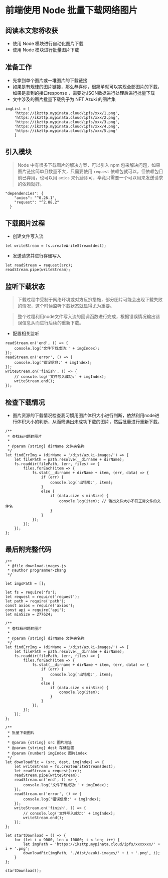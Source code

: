 # 前端使用 Node 批量下载网络图片

## 阅读本文您将收获
* 使用 Node 模块进行自动化图片下载
* 使用 Node 模块进行批量图片下载

## 准备工作
* 先拿到单个图片或一堆图片的下载链接
* 如果是有规律的图片链接，那么恭喜你，很简单就可以实现全部图片的下载，如果是拿到的接口response ，需要对JSON数据进行处理后进行批量下载
* 文中涉及的图片批量下载例子为 NFT Azuki 的图片集

```
imgList = [
	'https://ikzttp.mypinata.cloud/ipfs/xxx/1.png',
	'https://ikzttp.mypinata.cloud/ipfs/xxx/2.png',
	'https://ikzttp.mypinata.cloud/ipfs/xxx/3.png',
	'https://ikzttp.mypinata.cloud/ipfs/xxx/4.png',
	'https://ikzttp.mypinata.cloud/ipfs/xxx/5.png'
	]
```

## 引入模块

> Node 中有很多下载图片的解决方案，可以引入 npm 包来解决问题，如果图片链接简单且数量不大，只需要使用 `request` 依赖包就可以，但依赖包目前已弃用，也可以用 `axios` 来代替即可，毕竟只需要一个可以用来发送请求的依赖就好。

```
"dependencies": {
	"axios": "^0.26.1",
	"request": "^2.88.2" 
  }
```

## 下载图片过程
* 创建文件写入流

```
let writeStream = fs.createWriteStream(dest);
```

* 发送请求并进行存储写入

```
let readStream = request(src);
readStream.pipe(writeStream);
```

## 监听下载状态
> 下载过程中受制于网络环境或对方反扒措施，部分图片可能会出现下载失败的情况，这个时候监听下载状态就显得尤为重要。

> 整个过程利用node文件写入流的回调函数进行完成，根据错误情况输出错误信息从而进行后续的重新下载。

* 配置相关监听

```
readStream.on('end', () => {
    console.log('文件下载成功:' + imgIndex);
});
readStream.on('error', () => {
    console.log('错误信息:' + imgIndex);
});
writeStream.on('finish', () => {
    // console.log('文件写入成功:' + imgIndex);
    writeStream.end();
});
```

## 检查下载情况
* 图片资源的下载情况检查我习惯用图片体积大小进行判断，依然利用node进行体积大小的判断，从而筛选出未成功下载的图片，然后批量进行重新下载。

```
/**
 * 查找有问题的图片
 *
 * @param {string} dirName 文件夹名称
 */
let findErrImg = (dirName = '/dist/azuki-images/') => {
    let filePath = path.resolve(__dirname + dirName);
    fs.readdir(filePath, (err, files) => {
        files.forEach(item => {
            fs.stat(__dirname + dirName + item, (err, data) => {
                if (err) {
                    console.log('出错啦:', item);
                }
                else {
                    if (data.size < minSize) {
                        console.log(item); // 输出文件大小不符正常文件的文件名
                    }
                }
            });
        });
    });
};
```

## 最后附完整代码

```
/**
 * @file download-images.js
 * @author programmer-zhang
 */

let imgsPath = [];

let fs = require('fs');
let request = require('request');
let path = require('path');
const axios = require('axios');
const api = require('api');
let minSize = 277624; 

/**
 * 查找有问题的图片
 *
 * @param {string} dirName 文件夹名称
 */
let findErrImg = (dirName = '/dist/azuki-images/') => {
    let filePath = path.resolve(__dirname + dirName);
    fs.readdir(filePath, (err, files) => {
        files.forEach(item => {
            fs.stat(__dirname + dirName + item, (err, data) => {
                if (err) {
                    console.log('出错啦:', item);
                }
                else {
                    if (data.size < minSize) {
                        console.log(item);
                    }
                }
            });
        });
    });
};

/**
 * 批量下载图片
 *
 * @param {string} src 图片地址
 * @param {string} dest 存储位置
 * @param {number} imgIndex 图片index
 */
let downloadPic = (src, dest, imgIndex) => {
    let writeStream = fs.createWriteStream(dest);
    let readStream = request(src);
    readStream.pipe(writeStream);
    readStream.on('end', () => {
        console.log('文件下载成功:' + imgIndex);
    });
    readStream.on('error', () => {
        console.log('错误信息:' + imgIndex);
    });
    writeStream.on('finish', () => {
        // console.log('文件写入成功:' + imgIndex);
        writeStream.end();
    });
};

let startDownload = () => {
    for (let i = 9000, len = 10000; i < len; i++) {
        let imgPath = 'https://ikzttp.mypinata.cloud/ipfs/xxxxxxx/' + i + '.png';
        downloadPic(imgPath, './dist/azuki-images/' + i + '.png', i);
    }
};

startDownload();

```